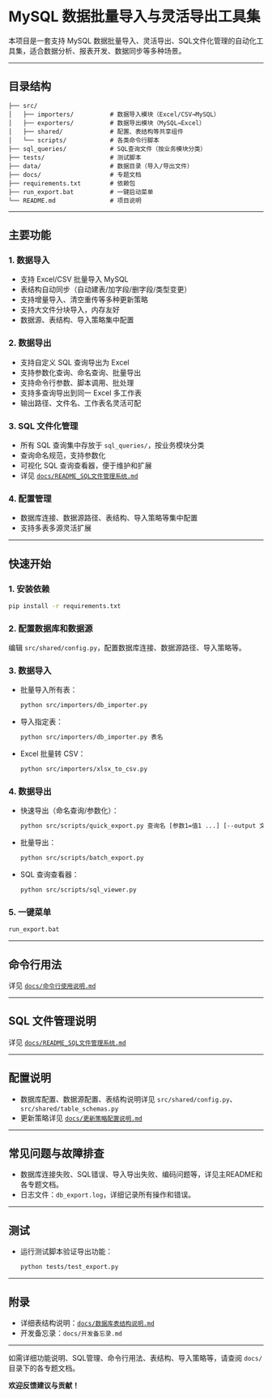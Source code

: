 # MySQL 数据批量导入与灵活导出工具集

本项目是一套支持 MySQL 数据批量导入、灵活导出、SQL文件化管理的自动化工具集，适合数据分析、报表开发、数据同步等多种场景。

---

## 目录结构

```
├── src/
│   ├── importers/          # 数据导入模块（Excel/CSV→MySQL）
│   ├── exporters/          # 数据导出模块（MySQL→Excel）
│   ├── shared/             # 配置、表结构等共享组件
│   └── scripts/            # 各类命令行脚本
├── sql_queries/            # SQL查询文件（按业务模块分类）
├── tests/                  # 测试脚本
├── data/                   # 数据目录（导入/导出文件）
├── docs/                   # 专题文档
├── requirements.txt        # 依赖包
├── run_export.bat          # 一键启动菜单
└── README.md               # 项目说明
```

---

## 主要功能

### 1. 数据导入
- 支持 Excel/CSV 批量导入 MySQL
- 表结构自动同步（自动建表/加字段/删字段/类型变更）
- 支持增量导入、清空重传等多种更新策略
- 支持大文件分块导入，内存友好
- 数据源、表结构、导入策略集中配置

### 2. 数据导出
- 支持自定义 SQL 查询导出为 Excel
- 支持参数化查询、命名查询、批量导出
- 支持命令行参数、脚本调用、批处理
- 支持多查询导出到同一 Excel 多工作表
- 输出路径、文件名、工作表名灵活可配

### 3. SQL 文件化管理
- 所有 SQL 查询集中存放于 `sql_queries/`，按业务模块分类
- 查询命名规范，支持参数化
- 可视化 SQL 查询查看器，便于维护和扩展
- 详见 [`docs/README_SQL文件管理系统.md`](docs/README_SQL文件管理系统.md)

### 4. 配置管理
- 数据库连接、数据源路径、表结构、导入策略等集中配置
- 支持多表多源灵活扩展

---

## 快速开始

### 1. 安装依赖
```bash
pip install -r requirements.txt
```

### 2. 配置数据库和数据源
编辑 `src/shared/config.py`，配置数据库连接、数据源路径、导入策略等。

### 3. 数据导入
- 批量导入所有表：
  ```bash
  python src/importers/db_importer.py
  ```
- 导入指定表：
  ```bash
  python src/importers/db_importer.py 表名
  ```
- Excel 批量转 CSV：
  ```bash
  python src/importers/xlsx_to_csv.py
  ```

### 4. 数据导出
- 快速导出（命名查询/参数化）：
  ```bash
  python src/scripts/quick_export.py 查询名 [参数1=值1 ...] [--output 文件名] [--sheet 工作表名]
  ```
- 批量导出：
  ```bash
  python src/scripts/batch_export.py
  ```
- SQL 查询查看器：
  ```bash
  python src/scripts/sql_viewer.py
  ```

### 5. 一键菜单
```bash
run_export.bat
```

---

## 命令行用法
详见 [`docs/命令行使用说明.md`](docs/命令行使用说明.md)

---

## SQL 文件管理说明
详见 [`docs/README_SQL文件管理系统.md`](docs/README_SQL文件管理系统.md)

---

## 配置说明
- 数据库配置、数据源配置、表结构说明详见 `src/shared/config.py`、`src/shared/table_schemas.py`
- 更新策略详见 [`docs/更新策略配置说明.md`](docs/更新策略配置说明.md)

---

## 常见问题与故障排查
- 数据库连接失败、SQL错误、导入导出失败、编码问题等，详见主README和各专题文档。
- 日志文件：`db_export.log`，详细记录所有操作和错误。

---

## 测试
- 运行测试脚本验证导出功能：
  ```bash
  python tests/test_export.py
  ```

---

## 附录
- 详细表结构说明：[`docs/数据库表结构说明.md`](docs/数据库表结构说明.md)
- 开发备忘录：`docs/开发备忘录.md`

---

如需详细功能说明、SQL管理、命令行用法、表结构、导入策略等，请查阅 `docs/` 目录下的各专题文档。

**欢迎反馈建议与贡献！** 